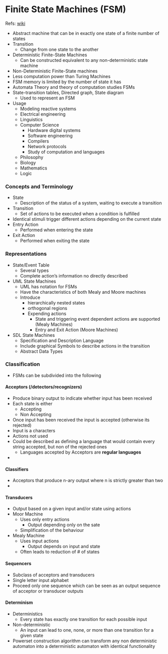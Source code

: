 # Finite State Machines (FSM)

Refs: [wiki](https://en.wikipedia.org/wiki/Finite-state_machine)

* Abstract machine that can be in exactly one state of a finite number of states  
* Transition  
  * Change from one state to the another  
* Deterministic Finite-State Machines   
  * Can be constructed equivalent to any non-deterministic state machine  
* Non-Deterministic Finite-State machines  
* Less computation power than Turing Machines  
* FSM memory is limited by the number of state it has  
* Automata Theory and theory of computation studies FSMs   
* State-transition tables, Directed graph, State diagram   
  * Used to represent an FSM  
* Usage   
  * Modeling reactive systems   
  * Electrical engineering  
  * Linguistics  
  * Computer Science  
    * Hardware digital systems   
    * Software engineering   
    * Compilers   
    * Network protocols   
    * Study of computation and languages  
  * Philosophy  
  * Biology  
  * Mathematics   
  * Logic 

### Concepts and Terminology 

* State  
  * Description of the status of a system, waiting to execute a transition  
* Transition   
  * Set of actions to be executed when a condition is fulfilled  
* Identical stimuli trigger different actions depending on the current state  
* Entry Action  
  * Performed when entering the state  
* Exit Action   
  * Performed when exiting the state

### Representations 

* State/Event Table  
  * Several types   
  * Complete action’s information no directly described  
* UML State Machines  
  * UML has notation for FSMs   
  * Have the characteristics of both Mealy and Moore machines  
  * Introduce  
    * hierarchically nested states  
    * orthogonal regions  
    * Expending actions  
      * State and triggering event dependent actions are supported (Mealy Machines)  
      * Entry and Exit Action (Moore Machines)  
* SDL State Machines  
  * Specification and Description Language  
  * Include graphical Symbols to describe actions in the transition   
  * Abstract Data Types

### Classification 

* FSMs can be subdivided into the following 

#### Acceptors (/detectors/recognizers)

* Produce binary output to indicate whether input has been received   
* Each state is either   
  * Accepting   
  * Non Accepting   
* Once input has been received the input is accepted (otherwise its rejected)   
* Input is a characters   
* Actions not used   
* Could be described as defining a language that would contain every string accepted, but non of the rejected ones   
  * Languages accepted by Acceptors are **regular languages**  
*   

#### Classifiers  

* Acceptors that produce n-ary output where n is strictly greater than two   
*  

#### Transducers

* Output based on a given input and/or state using actions   
* Moor Machine   
  * Uses only entry actions  
    * Output depending only on the sate  
  * Simplification of the behaviour  
* Mealy Machine  
  * Uses input actions   
    * Output depends on input and state  
  * Often leads to reduction of \# of states  

#### Sequencers 

* Subclass of acceptors and transducers  
* Single letter input alphabet   
* Proceed only one sequence which can be seen as an output sequence of acceptor or transducer outputs

#### Determinism 

* Deterministics  
  * Every state has exactly one transition for each possible input   
* Non-deterministic   
  * An input can lead to one, none, or more than one transition for a given state  
* Powerset construction algorithm can transform any non deterministic automaton into a deterministic automaton with identical functionality 